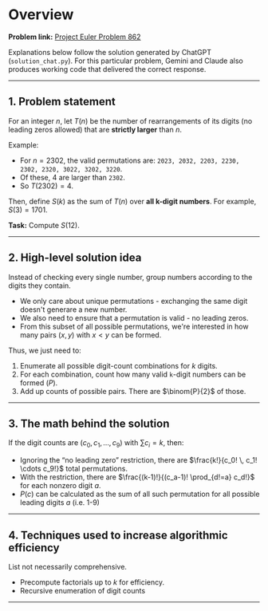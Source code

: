 # Overview

**Problem link:** [Project Euler Problem 862](https://projecteuler.net/problem=862)

Explanations below follow the solution generated by ChatGPT (`solution_chat.py`). For this particular problem, Gemini and Claude also produces working code that delivered the correct response.

---

## 1. Problem statement

For an integer $n$, let $T(n)$ be the number of rearrangements of its digits (no leading zeros allowed) that 
are **strictly larger** than $n$. 

Example:  
- For $n = 2302$, the valid permutations are:
`2023, 2032, 2203, 2230, 2302, 2320, 3022, 3202, 3220`.
- Of these, 4 are larger than `2302`. 
- So $T(2302) = 4$.

Then, define $S(k)$ as the sum of $T(n)$ over **all k-digit numbers**. For example, $S(3) = 1701$.  

**Task:** Compute $S(12)$.

---

## 2. High-level solution idea

Instead of checking every single number, group numbers according to the digits they contain. 

- We only care about unique permutations - exchanging the same digit doesn't generare a new number.  
- We also need to ensure that a permutation is valid - no leading zeros.
- From this subset of all possible permutations, we're interested in how many pairs $(x, y)$ with $x < y$ can be formed.  


Thus, we just need to:
1. Enumerate all possible digit-count combinations for $k$ digits.
2. For each combination, count how many valid `k`-digit numbers can be formed ($P$).
3. Add up counts of possible pairs. There are $\binom{P}{2}$ of those.

---

## 3. The math behind the solution

If the digit counts are $(c_0, c_1, \ldots, c_9)$ with $\sum c_i = k$, then:

- Ignoring the “no leading zero” restriction, there are $\frac{k!}{c_0! \, c_1! \cdots c_9!}$ total permutations.
- With the restriction, there are $\frac{(k-1)!}{(c_a-1)! \prod_{d!=a} c_d!}$ for each nonzero digit $a$.
- $P(c)$ can be calculated as the sum of all such permutation for all possible leading digits $a$ (i.e. 1-9)

---

## 4. Techniques used to increase algorithmic efficiency 

List not necessarily comprehensive.

- Precompute factorials up to $k$ for efficiency.
- Recursive enumeration of digit counts

---
